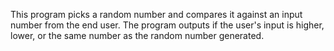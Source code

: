 This program picks a random number and compares it against an input number from the end user. The program outputs if the user's input is higher,
lower, or the same number as the random number generated.
